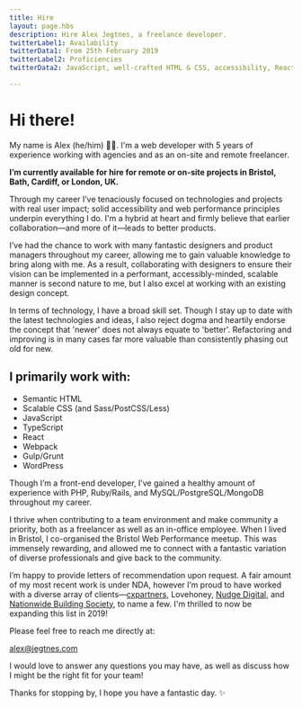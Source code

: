 ```yaml
---
title: Hire
layout: page.hbs
description: Hire Alex Jegtnes, a freelance developer.
twitterLabel1: Availability
twitterData1: From 25th February 2019
twitterLabel2: Proficiencies
twitterData2: JavaScript, well-crafted HTML & CSS, accessibility, React, web performance

---
```


<h1 class="f1 f-subheadline-ns tracked-tight ttu ma0">Hi there!</h1>

<p class="f3">
  My name is Alex (he/him) 👋🏼. I'm a web developer with 5 years of experience working with agencies and as an on-site and remote freelancer.
</p>

<p class="f3">
  <strong>I’m currently available for hire for remote or on-site projects in Bristol, Bath, Cardiff, or London, UK.</strong>
</p>

<div class="measure lh-copy f4">
  <p>
    Through my career I’ve tenaciously focused on technologies and projects with real user impact; solid accessibility and web performance principles underpin everything I do. I'm a hybrid at heart and firmly believe that earlier collaboration—and more of it—leads to better products.
  </p>
  <p>
    I’ve had the chance to work with many fantastic designers and product managers throughout my career, allowing me to gain valuable knowledge to bring along with me. As a result, collaborating with designers to ensure their vision can be implemented in a performant, accessibly-minded, scalable manner is second nature to me, but I also excel at working with an existing design concept.
  </p>
  <p>
    In terms of technology, I have a broad skill set. Though I stay up to date with the latest technologies and ideas, I also reject dogma and heartily endorse the concept that 'newer' does not always equate to 'better'. Refactoring and improving is in many cases far more valuable than consistently phasing out old for new.
  </p>

  <h2>I primarily work with:</h2>
  <ul>
    <li>Semantic HTML</li>
    <li>Scalable CSS (and Sass/PostCSS/Less)</li>
    <li>JavaScript</li>
    <li>TypeScript</li>
    <li>React</li>
    <li>Webpack</li>
    <li>Gulp/Grunt</li>
    <li>WordPress</li>
  </ul>

  <p>
    Though I’m a front-end developer, I’ve gained a healthy amount of experience with PHP, Ruby/Rails, and MySQL/PostgreSQL/MongoDB throughout my career.
  </p>
  <p>
    I thrive when contributing to a team environment and make community a priority, both as a freelancer as well as an in-office employee. When I lived in Bristol, I co-organised the Bristol Web Performance meetup. This was immensely rewarding, and allowed me to connect with a fantastic variation of diverse professionals and give back to the community.
  </p>
  <p>
    I’m happy to provide letters of recommendation upon request. A fair amount of my most recent work is under NDA, however I’m proud to have worked with a diverse array of clients—<a href="https://cxpartners.co.uk">cxpartners</a>, <span title="Not providing an actual link here as their line of business could easily be considered not safe for work 🤔" class="fake-link">Lovehoney</span>, <a href="http://www.nudgedigital.co.uk/">Nudge Digital</a>, and <a href="https://www.nationwide.co.uk/">Nationwide Building Society</a>, to name a few. I'm thrilled to now be expanding this list in 2019!
  </p>
  <p>
    Please feel free to reach me directly at:
  </p>
  <a href="mailto:alex@jegtnes.com" class="ba br4 bw1 link dib jegtnes-black ph3 pv2">alex@jegtnes.com</a>
  <p>
    I would love to answer any questions you may have, as well as discuss how I might be the right fit for your team!
  </p>
  <p>
    Thanks for stopping by, I hope you have a fantastic day. ✨
  </p>
</div>